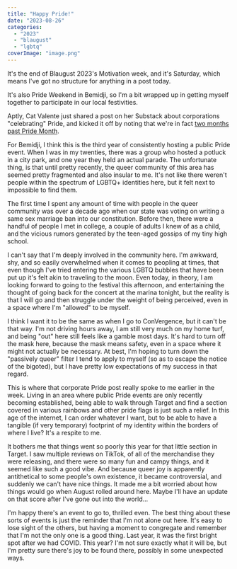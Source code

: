 ```yaml
---
title: "Happy Pride!"
date: "2023-08-26"
categories: 
  - "2023"
  - "blaugust"
  - "lgbtq"
coverImage: "image.png"
---
```


It's the end of Blaugust 2023's Motivation week, and it's Saturday, which means I've got no structure for anything in a post today.

It's also Pride Weekend in Bemidji, so I'm a bit wrapped up in getting myself together to participate in our local festivities.

Aptly, Cat Valente just shared a post on her Substack about corporations "celebrating" Pride, and kicked it off by noting that we're in fact [two months past Pride Month](https://catvalente.substack.com/p/it-may-not-be-praxis-but-we-need).

For Bemidji, I think this is the third year of consistently hosting a public Pride event. When I was in my twenties, there was a group who hosted a potluck in a city park, and one year they held an actual parade. The unfortunate thing, is that until pretty recently, the queer community of this area has seemed pretty fragmented and also insular to me. It's not like there weren't people within the spectrum of LGBTQ+ identities here, but it felt next to impossible to find them.

The first time I spent any amount of time with people in the queer community was over a decade ago when our state was voting on writing a same sex marriage ban into our constitution. Before then, there were a handful of people I met in college, a couple of adults I knew of as a child, and the vicious rumors generated by the teen-aged gossips of my tiny high school.

I can't say that I'm deeply involved in the community here. I'm awkward, shy, and so easily overwhelmed when it comes to peopling at times, that even though I've tried entering the various LGBTQ bubbles that have been put up it's felt akin to traveling to the moon. Even today, in theory, I am looking forward to going to the festival this afternoon, and entertaining the thought of going back for the concert at the marina tonight, but the reality is that I will go and then struggle under the weight of being perceived, even in a space where I'm "allowed" to be myself.

I think I want it to be the same as when I go to ConVergence, but it can't be that way. I'm not driving hours away, I am still very much on my home turf, and being "out" here still feels like a gamble most days. It's hard to turn off the mask here, because the mask means safety, even in a space where it might not actually be necessary. At best, I'm hoping to turn down the "passively queer" filter I tend to apply to myself (so as to escape the notice of the bigoted), but I have pretty low expectations of my success in that regard.

This is where that corporate Pride post really spoke to me earlier in the week. Living in an area where public Pride events are only recently becoming established, being able to walk through Target and find a section covered in various rainbows and other pride flags is just such a relief. In this age of the internet, I can order whatever I want, but to be able to have a tangible (if very temporary) footprint of my identity within the borders of where I live? It's a respite to me.

It bothers me that things went so poorly this year for that little section in Target. I saw multiple reviews on TikTok, of all of the merchandise they were releasing, and there were so many fun and campy things, and it seemed like such a good vibe. And because queer joy is apparently antithetical to some people's own existence, it became controversial, and suddenly we can't have nice things. It made me a bit worried about how things would go when August rolled around here. Maybe I'll have an update on that score after I've gone out into the world...

I'm happy there's an event to go to, thrilled even. The best thing about these sorts of events is just the reminder that I'm not alone out here. It's easy to lose sight of the others, but having a moment to congregate and remember that I'm not the only one is a good thing. Last year, it was the first bright spot after we had COVID. This year? I'm not sure exactly what it will be, but I'm pretty sure there's joy to be found there, possibly in some unexpected ways.
